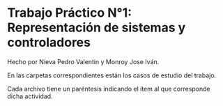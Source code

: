 
# Trabajo Práctico N°1: Representación de sistemas y controladores

Hecho por Nieva Pedro Valentin y Monroy Jose Iván.

En las carpetas correspondientes están los casos de estudio del trabajo.

Cada archivo tiene un paréntesis indicando el ítem al que corresponde dicha actividad.
